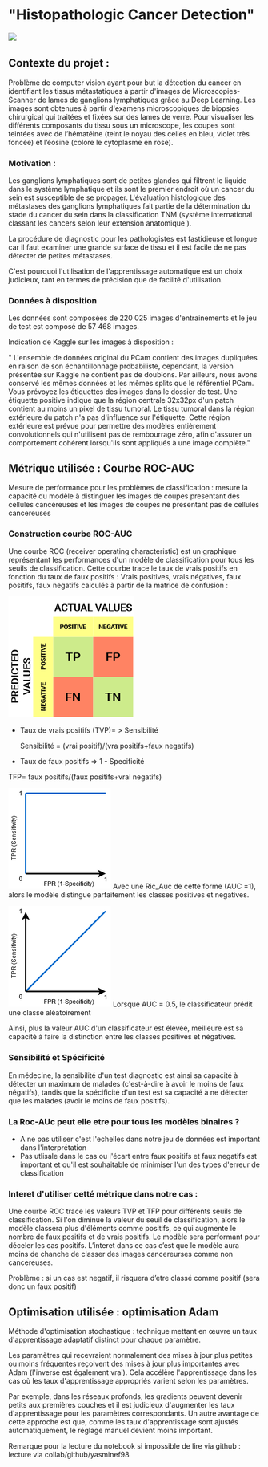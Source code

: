 # "Histopathologic Cancer Detection"

![](header.png)

## Contexte du projet : 
Problème de computer vision ayant pour but la détection du cancer en identifiant les tissus métastatiques à partir d'images de Microscopies-Scanner de lames de ganglions lymphatiques grâce au Deep Learning.
Les images sont obtenues à partir  d'examens microscopiques de biopsies chirurgical qui traitées et fixées sur des lames de verre. Pour visualiser les différents composants du tissu sous un microscope, les coupes sont teintées avec de l’hématéine (teint le noyau des celles en bleu, violet très foncée) et l’éosine (colore le cytoplasme en rose).

### Motivation :
Les ganglions lymphatiques sont de petites glandes qui filtrent le liquide dans le système lymphatique et ils sont le premier endroit où un cancer du sein est susceptible de se propager. L'évaluation histologique des métastases des ganglions lymphatiques fait partie de la détermination du stade du cancer du sein dans la classification TNM (système international classant les cancers selon leur extension anatomique ).

La procédure de diagnostic pour les pathologistes est fastidieuse et longue car il faut examiner une grande surface de tissu et il est facile de ne pas détecter de petites métastases.

C'est pourquoi l'utilisation de l'apprentissage automatique est un choix judicieux, tant en termes de précision que de facilité d'utilisation. 

### Données à disposition 

Les données sont composées de 220 025 images d'entrainements et le jeu de test est composé de 57 468 images.

Indication de Kaggle sur les images à disposition :

" L'ensemble de données original du PCam contient des images dupliquées en raison de son échantillonnage probabiliste, cependant, la version présentée sur Kaggle ne contient pas de doublons. Par ailleurs, nous avons conservé les mêmes données et les mêmes splits que le référentiel PCam. Vous prévoyez les étiquettes des images dans le dossier de test. Une étiquette positive indique que la région centrale 32x32px d'un patch contient au moins un pixel de tissu tumoral. Le tissu tumoral dans la région extérieure du patch n'a pas d'influence sur l'étiquette. Cette région extérieure est prévue pour permettre des modèles entièrement convolutionnels qui n'utilisent pas de rembourrage zéro, afin d'assurer un comportement cohérent lorsqu'ils sont appliqués à une image complète."

## Métrique utilisée : Courbe ROC-AUC
Mesure de performance pour les problèmes de classification : mesure la capacité du modèle à distinguer les images de coupes presentant des cellules cancéreuses et les images de coupes ne presentant pas de cellules cancereuses 

### Construction courbe ROC-AUC

Une courbe ROC (receiver operating characteristic) est un graphique représentant les performances d'un modèle de classification pour tous les seuils de classification. Cette courbe trace le taux de vrais positifs en fonction du taux de faux positifs :
Vrais positives, vrais négatives, faux positifs, faux negatifs calculés à partir de la matrice de confusion :

![](matrice_confusion.png)

* Taux de vrais positifs (TVP)= > Sensibilité

  Sensibilité = (vrai positif)/(vra positifs+faux negatifs)
  
*	Taux de faux positifs => 1 - Specificité

  TFP= faux positifs/(faux positifs+vrai negatifs)
  
![](roc_auc1.png)
Avec une Ric_Auc de cette forme (AUC =1), alors le modèle distingue parfaitement les classes positives et negatives.

![](roc_auc2.png)
Lorsque AUC = 0.5, le classificateur prédit une classe aléatoirement 

Ainsi, plus la valeur AUC d'un classificateur est élevée, meilleure est sa capacité à faire la distinction entre les classes positives et négatives.

### Sensibilité et Spécificité

En médecine, la sensibilité d'un test diagnostic est ainsi sa capacité à détecter un maximum de malades (c'est-à-dire à avoir le moins de faux négatifs), tandis que la spécificité d'un test est sa capacité à ne détecter que les malades (avoir le moins de faux positifs).

### La Roc-AUc peut elle etre pour tous les modèles binaires ?

* A ne pas utiliser c'est l'echelles dans notre jeu de données est important dans l'interprétation
* Pas utlisale dans le cas ou l'écart entre faux positifs et faux negatifs est important et qu'il est souhaitable de minimiser l'un des types d'erreur de classification


### Interet d'utiliser cetté métrique dans notre cas : 

Une courbe ROC trace les valeurs TVP et TFP pour différents seuils de classification. Si l'on diminue la valeur du seuil de classification, alors le modèle classera plus d'éléments comme positifs, ce qui augmente le nombre de faux positifs et de vrais positifs. Le modèle sera performant pour déceler les cas positifs. L’interet dans ce cas c’est que le modèle aura moins de chanche de classer des images cancereurses comme non cancereuses.

Problème : si un cas est negatif, il risquera d’etre classé comme positif (sera donc  un faux positif) 


## Optimisation utilisée : optimisation Adam 

Méthode d'optimisation stochastique : technique mettant en œuvre un taux d'apprentissage adaptatif distinct pour chaque paramètre.

Les paramètres qui recevraient normalement des mises à jour plus petites ou moins fréquentes reçoivent des mises à jour plus importantes avec Adam (l'inverse est également vrai). Cela accélère l'apprentissage dans les cas où les taux d'apprentissage appropriés varient selon les paramètres. 

Par exemple, dans les réseaux profonds, les gradients peuvent devenir petits aux premières couches et il est judicieux d'augmenter les taux d'apprentissage pour les paramètres correspondants. Un autre avantage de cette approche est que, comme les taux d'apprentissage sont ajustés automatiquement, le réglage manuel devient moins important. 

Remarque pour la lecture du notebook si impossible de lire via github : lecture via collab/github/yasminef98




